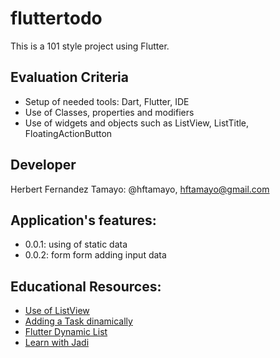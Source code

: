 # fluttertodo

This is a 101 style project using Flutter.

## Evaluation Criteria

- Setup of needed tools: Dart, Flutter, IDE
- Use of Classes, properties and modifiers
- Use of widgets and objects such as ListView, ListTitle, FloatingActionButton

## Developer

Herbert Fernandez Tamayo: @hftamayo, hftamayo@gmail.com

## Application's features:

- 0.0.1: using of static data
- 0.0.2: form form adding input data

## Educational Resources:

- [Use of ListView](https://www.youtube.com/watch?v=EqKNYSoNWJs)
- [Adding a Task dinamically](https://www.youtube.com/watch?v=t3sRreruhYQ)
- [Flutter Dynamic List](https://github.com/JahangirJadi/Flutter-Dynamic-List/tree/master/lib)
- [Learn with Jadi](https://www.youtube.com/@JahangirJadi/videos)